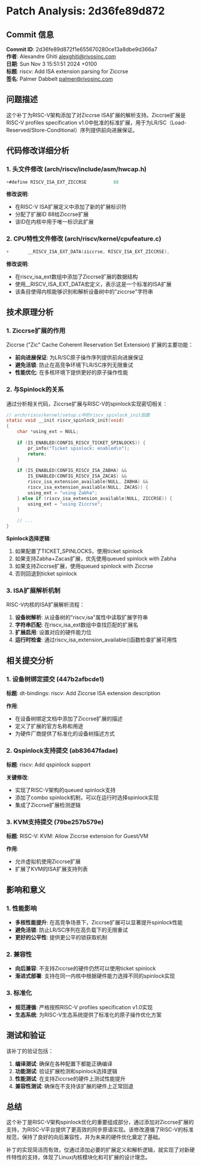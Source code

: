 # Patch Analysis: 2d36fe89d872

## Commit 信息

**Commit ID**: 2d36fe89d872f1e655670280ce13a8dbe9d366a7  
**作者**: Alexandre Ghiti <alexghiti@rivosinc.com>  
**日期**: Sun Nov 3 15:51:51 2024 +0100  
**标题**: riscv: Add ISA extension parsing for Ziccrse  
**签名**: Palmer Dabbelt <palmer@rivosinc.com>  

## 问题描述

这个补丁为RISC-V架构添加了对Ziccrse ISA扩展的解析支持。Ziccrse扩展是RISC-V profiles specification v1.0中批准的标准扩展，用于为LR/SC（Load-Reserved/Store-Conditional）序列提供前向进展保证。

## 代码修改详细分析

### 1. 头文件修改 (arch/riscv/include/asm/hwcap.h)

```c
+#define RISCV_ISA_EXT_ZICCRSE          88
```

**修改说明**:
- 在RISC-V ISA扩展定义中添加了新的扩展标识符
- 分配了扩展ID 88给Ziccrse扩展
- 该ID在内核中用于唯一标识此扩展

### 2. CPU特性文件修改 (arch/riscv/kernel/cpufeature.c)

```c
+       __RISCV_ISA_EXT_DATA(ziccrse, RISCV_ISA_EXT_ZICCRSE),
```

**修改说明**:
- 在riscv_isa_ext数组中添加了Ziccrse扩展的数据结构
- 使用__RISCV_ISA_EXT_DATA宏定义，表示这是一个标准的ISA扩展
- 该条目使得内核能够识别和解析设备树中的"ziccrse"字符串

## 技术原理分析

### 1. Ziccrse扩展的作用

Ziccrse ("Zic" Cache Coherent Reservation Set Extension) 扩展的主要功能：

- **前向进展保证**: 为LR/SC原子操作序列提供前向进展保证
- **避免活锁**: 防止在高竞争环境下LR/SC序列无限重试
- **性能优化**: 在多核环境下提供更好的原子操作性能

### 2. 与Spinlock的关系

通过分析相关代码，Ziccrse扩展与RISC-V的spinlock实现密切相关：

```c
// arch/riscv/kernel/setup.c中的riscv_spinlock_init函数
static void __init riscv_spinlock_init(void)
{
    char *using_ext = NULL;
    
    if (IS_ENABLED(CONFIG_RISCV_TICKET_SPINLOCKS)) {
        pr_info("Ticket spinlock: enabled\n");
        return;
    }
    
    if (IS_ENABLED(CONFIG_RISCV_ISA_ZABHA) &&
        IS_ENABLED(CONFIG_RISCV_ISA_ZACAS) &&
        riscv_isa_extension_available(NULL, ZABHA) &&
        riscv_isa_extension_available(NULL, ZACAS)) {
        using_ext = "using Zabha";
    } else if (riscv_isa_extension_available(NULL, ZICCRSE)) {
        using_ext = "using Ziccrse";
    }
    
    // ...
}
```

**Spinlock选择逻辑**:
1. 如果配置了TICKET_SPINLOCKS，使用ticket spinlock
2. 如果支持Zabha+Zacas扩展，优先使用queued spinlock with Zabha
3. 如果支持Ziccrse扩展，使用queued spinlock with Ziccrse
4. 否则回退到ticket spinlock

### 3. ISA扩展解析机制

RISC-V内核的ISA扩展解析流程：

1. **设备树解析**: 从设备树的"riscv,isa"属性中读取扩展字符串
2. **字符串匹配**: 在riscv_isa_ext数组中查找匹配的扩展名
3. **扩展启用**: 设置对应的硬件能力位
4. **运行时检查**: 通过riscv_isa_extension_available()函数检查扩展可用性

## 相关提交分析

### 1. 设备树绑定提交 (447b2afbcde1)

**标题**: dt-bindings: riscv: Add Ziccrse ISA extension description

**作用**:
- 在设备树绑定文档中添加了Ziccrse扩展的描述
- 定义了扩展的官方名称和用途
- 为硬件厂商提供了标准化的设备树描述方式

### 2. Qspinlock支持提交 (ab83647fadae)

**标题**: riscv: Add qspinlock support

**关键修改**:
- 实现了RISC-V架构的queued spinlock支持
- 添加了combo spinlock机制，可以在运行时选择spinlock实现
- 集成了Ziccrse扩展检测逻辑

### 3. KVM支持提交 (79be257b579e)

**标题**: RISC-V: KVM: Allow Ziccrse extension for Guest/VM

**作用**:
- 允许虚拟机使用Ziccrse扩展
- 扩展了KVM的ISA扩展支持列表

## 影响和意义

### 1. 性能影响

- **多核性能提升**: 在高竞争场景下，Ziccrse扩展可以显著提升spinlock性能
- **避免活锁**: 防止LR/SC序列在高负载下的无限重试
- **更好的公平性**: 提供更公平的锁获取机制

### 2. 兼容性

- **向后兼容**: 不支持Ziccrse的硬件仍然可以使用ticket spinlock
- **渐进式部署**: 支持在同一内核中根据硬件能力选择不同的spinlock实现

### 3. 标准化

- **规范遵循**: 严格按照RISC-V profiles specification v1.0实现
- **生态系统**: 为RISC-V生态系统提供了标准化的原子操作优化方案

## 测试和验证

该补丁的验证包括：

1. **编译测试**: 确保在各种配置下都能正确编译
2. **功能测试**: 验证扩展检测和spinlock选择逻辑
3. **性能测试**: 在支持Ziccrse的硬件上测试性能提升
4. **兼容性测试**: 确保在不支持该扩展的硬件上正常回退

## 总结

这个补丁是RISC-V架构spinlock优化的重要组成部分，通过添加对Ziccrse扩展的支持，为RISC-V平台提供了更高效的同步原语实现。该修改遵循了RISC-V的标准规范，保持了良好的向后兼容性，并为未来的硬件优化奠定了基础。

补丁的实现简洁而有效，仅通过添加必要的扩展定义和解析逻辑，就实现了对新硬件特性的支持，体现了Linux内核模块化和可扩展的设计理念。